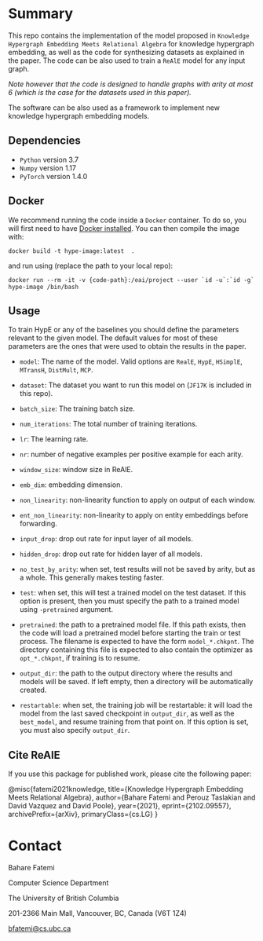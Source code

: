 
Summary
=======

This repo contains the implementation of the model proposed in `Knowledge Hypergraph Embedding Meets Relational Algebra` for knowledge hypergraph embedding, as well as the code for synthesizing datasets as explained in the paper. 
The code can be also used to train a `ReAlE` model for any input graph. 


_Note however that the code is designed to handle graphs with arity at most 6 (which is the case for the datasets used in this paper)._

The software can be also used as a framework to implement new knowledge hypergraph embedding models.

## Dependencies

* `Python` version 3.7
* `Numpy` version 1.17
* `PyTorch` version 1.4.0

## Docker
We recommend running the code inside a `Docker` container. 
To do so, you will first need to have [Docker installed](https://docs.docker.com/).
You can then compile the image with:
```console
docker build -t hype-image:latest  .
```

and run using (replace the path to your local repo):
```console
docker run --rm -it -v {code-path}:/eai/project --user `id -u`:`id -g` hype-image /bin/bash
```

## Usage

To train HypE or any of the baselines you should define the parameters relevant to the given model.
The default values for most of these parameters are the ones that were used to obtain the results in the paper.

- `model`: The name of the model. Valid options are `RealE`, `HypE`, `HSimplE`, `MTransH`, `DistMult`, `MCP`.

- `dataset`: The dataset you want to run this model on (`JF17K` is included in this repo).

- `batch_size`: The training batch size.

- `num_iterations`: The total number of training iterations.

- `lr`: The learning rate.

- `nr`: number of negative examples per positive example for each arity.

- `window_size`: window size in ReAlE.

- `emb_dim`: embedding dimension.

- `non_linearity`: non-linearity function to apply on output of each window.

- `ent_non_linearity`: non-linearity to apply on entity embeddings before forwarding.

- `input_drop`: drop out rate for input layer of all models.

- `hidden_drop`: drop out rate for hidden layer of all models.

- `no_test_by_arity`: when set, test results will not be saved by arity, but as a whole. This generally makes testing faster. 

- `test`: when set, this will test a trained model on the test dataset. If this option is present, then you must specify the path to a trained model using `-pretrained` argument.

- `pretrained`: the path to a pretrained model file. If this path exists, then the code will load a pretrained model before starting the train or test process.
The filename is expected to have the form `model_*.chkpnt`. The directory containing this file is expected to also contain the optimizer as `opt_*.chkpnt`, if training is to resume. 

- `output_dir`: the path to the output directory where the results and models will be saved. If left empty, then a directory will be automatically created.

- `restartable`: when set, the training job will be restartable: it will load the model from the last saved checkpoint in `output_dir`, as well as the `best_model`, and resume training from that point on.
If this option is set, you must also specify `output_dir`.


## Cite ReAlE

If you use this package for published work, please cite the following paper:

@misc{fatemi2021knowledge,
      title={Knowledge Hypergraph Embedding Meets Relational Algebra}, 
      author={Bahare Fatemi and Perouz Taslakian and David Vazquez and David Poole},
      year={2021},
      eprint={2102.09557},
      archivePrefix={arXiv},
      primaryClass={cs.LG}
}

Contact
=======

Bahare Fatemi

Computer Science Department

The University of British Columbia

201-2366 Main Mall, Vancouver, BC, Canada (V6T 1Z4)  

<bfatemi@cs.ubc.ca>


